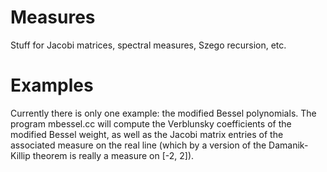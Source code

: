 # Measures
Stuff for Jacobi matrices, spectral measures, Szego recursion, etc.

# Examples
Currently there is only one example: the modified Bessel polynomials.
The program mbessel.cc will compute the Verblunsky coefficients of the modified Bessel weight, as well as the Jacobi matrix entries of the associated measure on the real line (which by a version of the Damanik-Killip theorem is really a measure on [-2, 2]).
